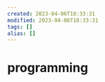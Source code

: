 ```yaml
---
created: 2023-04-06T18:33:31
modified: 2023-04-06T18:33:31
tags: []
alias: []
---
```


# programming
